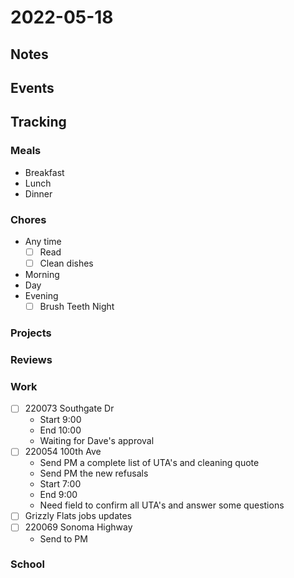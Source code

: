# 2022-05-18
## Notes

## Events

## Tracking
### Meals
- Breakfast
- Lunch
- Dinner

### Chores
- Any time
	- [ ] Read
	- [ ] Clean dishes
- Morning
- Day
- Evening
	- [ ] Brush Teeth Night

### Projects

### Reviews

### Work
- [ ] 220073 Southgate Dr
	- Start 9:00
	- End 10:00
	- Waiting for Dave's approval
- [ ] 220054 100th Ave
	- Send PM a complete list of UTA's and cleaning quote
	- Send PM the new refusals
	- Start 7:00
	- End 9:00
	- Need field to confirm all UTA's and answer some questions
- [ ] Grizzly Flats jobs updates
- [ ] 220069 Sonoma Highway
	- Send to PM

### School

